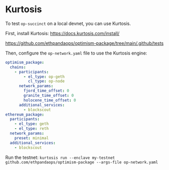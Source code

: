 # Kurtosis

To test `op-succinct` on a local devnet, you can use Kurtosis.

First, install Kurtosis: https://docs.kurtosis.com/install/

https://github.com/ethpandaops/optimism-package/tree/main/.github/tests

Then, configure the `op-network.yaml` file to use the Kurtosis engine:

```yaml
optimism_package:
  chains:
    - participants:
        - el_type: op-geth
          cl_type: op-node
      network_params:
        fjord_time_offset: 0
        granite_time_offset: 0
        holocene_time_offset: 0
      additional_services:
        - blockscout
ethereum_package:
  participants:
    - el_type: geth
    - el_type: reth
  network_params:
    preset: minimal
  additional_services:
    - blockscout
```

Run the testnet: `kurtosis run --enclave my-testnet github.com/ethpandaops/optimism-package --args-file op-network.yaml`
